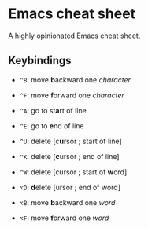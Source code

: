 # Emacs cheat sheet

A highly opinionated Emacs cheat sheet.

## Keybindings

* `^B`: move **b**ackward one _character_
* `^F`: move **f**orward one _character_
* `^A`: go to st**a**rt of line
* `^E`: go to **e**nd of line
* `^U`: delete [c**u**rsor ; start of line]
* `^K`: delete [**c**ursor ; end of line]

* `^W`: delete [cursor ; start of **w**ord]
* `⌥D`: **d**elete [ursor ; end of word]

* `⌥B`: move **b**ackward one _word_
* `⌥F`: move **f**orward one _word_
